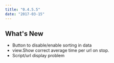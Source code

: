 ```yaml
---
title: "0.4.5.5"
date: "2017-03-15"
---
```


## What's New

- Button to disable/enable sorting in data
- view.Show correct average time per url on stop.
- Script/url display problem